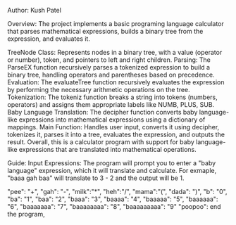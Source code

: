 Author: Kush Patel 

Overview: The project implements a basic programing language calculator that parses mathematical expressions, builds a binary tree from the expression, and evaluates it.

  TreeNode Class: Represents nodes in a binary tree, with a value (operator or number), token, and pointers to left and right children.
  Parsing: The ParseEX function recursively parses a tokenized expression to build a binary tree, handling operators and parentheses based on precedence.
  Evaluation: The evaluateTree function recursively evaluates the expression by performing the necessary arithmetic operations on the tree.
  Tokenization: The tokeniz function breaks a string into tokens (numbers, operators) and assigns them appropriate labels like NUMB, PLUS, SUB.
  Baby Language Translation: The decipher function converts baby language-like expressions into mathematical expressions using a dictionary of mappings.
  Main Function: Handles user input, converts it using decipher, tokenizes it, parses it into a tree, evaluates the expression, and outputs the result.
Overall, this is a calculator program with support for baby language-like expressions that are translated into mathematical operations.

Guide:
Input Expressions: The program will prompt you to enter a "baby language" expression, which it will translate and calculate. For exmaple, "baaa gah baa" will translate to 3 - 2 and the output will be 1.


"pee": "+",
"gah": "-",
"milk":"*",
"heh":"/",
"mama":"(",
"dada": ")", 
"b": "0",
"ba": "1",
"baa": "2",
"baaa": "3",
"baaaa": "4",
"baaaaa": "5",
"baaaaaa": "6",
"baaaaaaa": "7",
"baaaaaaaa": "8",
"baaaaaaaaa": "9"
"poopoo": end the program,
